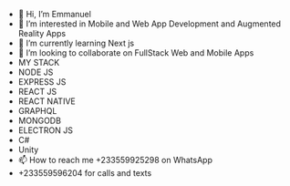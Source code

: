 - 👋 Hi, I’m Emmanuel
- 👀 I’m interested in Mobile and Web App Development and Augmented Reality Apps
- 🌱 I’m currently learning Next js
- 💞️ I’m looking to collaborate on FullStack Web and Mobile Apps
- MY STACK
- NODE JS
- EXPRESS JS
- REACT JS
- REACT NATIVE
- GRAPHQL
- MONGODB
- ELECTRON JS
- C#
- Unity
- 📫 How to reach me +233559925298 on WhatsApp
- +233559596204 for calls and texts

<!---
ellie-ctrl35/ellie-ctrl35 is a ✨ special ✨ repository because its `README.md` (this file) appears on your GitHub profile.
You can click the Preview link to take a look at your changes.
--->
